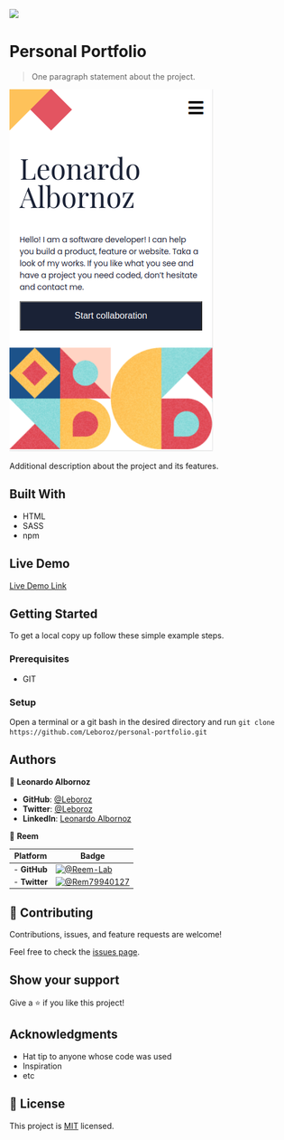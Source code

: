![](https://img.shields.io/badge/Microverse-blueviolet)

# Personal Portfolio

> One paragraph statement about the project.

![screenshot](./assets/images/app.png)

Additional description about the project and its features.

## Built With

- HTML
- SASS
- npm

## Live Demo

[Live Demo Link](https://leboroz.github.io/personal-portfolio/views)


## Getting Started


To get a local copy up follow these simple example steps.

### Prerequisites
- GIT

### Setup

Open a terminal or a git bash in the desired directory and run ```git clone https://github.com/Leboroz/personal-portfolio.git```

## Authors

👤 **Leonardo Albornoz**

- **GitHub**: [@Leboroz](https://github.com/leboroz)
- **Twitter**: [@Leboroz](https://twitter.com/leboroz)
- **LinkedIn**: [Leonardo Albornoz](https://linkedin.com/in/linkedinhandle)

👤 **Reem**

 Platform | Badge |
 --- | --- |
- **GitHub** | [![@Reem-Lab](https://img.shields.io/github/followers/reem-lab?label=Reem-Lab&style=social)](https://github.com/reem-lab)
- **Twitter**| [![@Rem79940127](https://img.shields.io/twitter/follow/Rem79940127?label=Rem79940127&style=social)](https://twitter.com/Rem79940127)

## 🤝 Contributing

Contributions, issues, and feature requests are welcome!

Feel free to check the [issues page](https://github.com/Leboroz/personal-portfolio/issues).

## Show your support

Give a ⭐️ if you like this project!

## Acknowledgments

- Hat tip to anyone whose code was used
- Inspiration
- etc

## 📝 License

This project is [MIT](./MIT.md) licensed.
